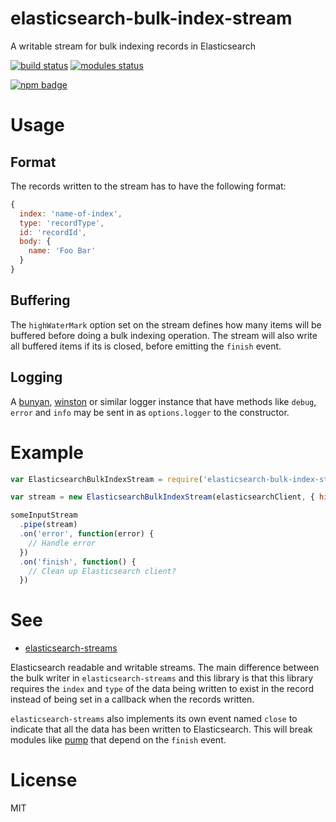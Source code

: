 # elasticsearch-bulk-index-stream

A writable stream for bulk indexing records in Elasticsearch

[![build status](https://travis-ci.org/voldern/elasticsearch-bulk-index-stream.svg)](https://travis-ci.org/voldern/elasticsearch-bulk-index-stream)
[![modules status](https://david-dm.org/voldern/elasticsearch-bulk-index-stream.svg)](https://david-dm.org/voldern/elasticsearch-bulk-index-stream)

[![npm badge](https://nodei.co/npm/elasticsearch-bulk-index-stream.png?downloads=true)](https://nodei.co/npm/elasticsearch-bulk-index-stream)

# Usage

## Format

The records written to the stream has to have the following format:
```javascript
{
  index: 'name-of-index',
  type: 'recordType',
  id: 'recordId',
  body: {
    name: 'Foo Bar'
  }
}
```

## Buffering

The `highWaterMark` option set on the stream defines how many items
will be buffered before doing a bulk indexing operation. The stream
will also write all buffered items if its is closed, before emitting
the `finish` event.

## Logging

A [bunyan](https://www.npmjs.com/package/bunyan),
[winston](https://www.npmjs.com/package/winston) or similar logger
instance that have methods like `debug`, `error` and `info` may be
sent in as `options.logger` to the constructor.

# Example

```javascript
var ElasticsearchBulkIndexStream = require('elasticsearch-bulk-index-stream');

var stream = new ElasticsearchBulkIndexStream(elasticsearchClient, { highWaterMark: 256 });

someInputStream
  .pipe(stream)
  .on('error', function(error) {
    // Handle error
  })
  .on('finish', function() {
    // Clean up Elasticsearch client?
  })
```

# See

- [elasticsearch-streams](https://www.npmjs.com/package/elasticsearch-streams)

Elasticsearch readable and writable streams. The main difference
between the bulk writer in `elasticsearch-streams` and this library is
that this library requires the `index` and `type` of the data being
written to exist in the record instead of being set in a callback when
the records written.

`elasticsearch-streams` also implements its own event named `close` to
indicate that all the data has been written to Elasticsearch. This
will break modules like [pump](https://www.npmjs.com/package/pump)
that depend on the `finish` event.

# License

MIT
